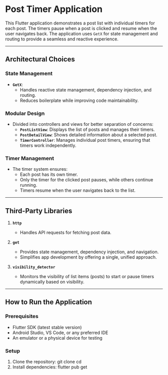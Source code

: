 # Post Timer Application

This Flutter application demonstrates a post list with individual timers for each post. The timers pause when a post is clicked and resume when the user navigates back. The application uses `GetX` for state management and routing to provide a seamless and reactive experience.

---

## Architectural Choices

### State Management
- **`GetX`**:
  - Handles reactive state management, dependency injection, and routing.
  - Reduces boilerplate while improving code maintainability.

### Modular Design
- Divided into controllers and views for better separation of concerns:
  - **`PostListView`**: Displays the list of posts and manages their timers.
  - **`PostDetailView`**: Shows detailed information about a selected post.
  - **`TimerController`**: Manages individual post timers, ensuring that timers work independently.

### Timer Management
- The timer system ensures:
  - Each post has its own timer.
  - Only the timer for the clicked post pauses, while others continue running.
  - Timers resume when the user navigates back to the list.

---

## Third-Party Libraries

1. **`http`**  
   - Handles API requests for fetching post data.

2. **`get`**  
   - Provides state management, dependency injection, and navigation.
   - Simplifies app development by offering a single, unified approach.

3. **`visibility_detector`**  
   - Monitors the visibility of list items (posts) to start or pause timers dynamically based on visibility.

---

## How to Run the Application

### Prerequisites
- Flutter SDK (latest stable version)
- Android Studio, VS Code, or any preferred IDE
- An emulator or a physical device for testing

### Setup
1. Clone the repository:
   git clone <repository-url>
   cd <repository-folder>
2. Install dependencies:
   flutter pub get
